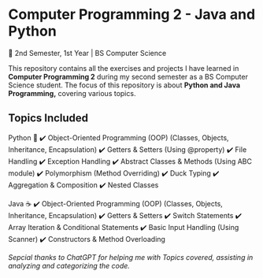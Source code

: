 # **Computer Programming 2 - Java and Python**
📌 2nd Semester, 1st Year | BS Computer Science

This repository contains all the exercises and projects I have learned in **Computer Programming 2** during my second semester as a BS Computer Science student. The focus of this repository is about **Python and Java Programming,** covering various topics.

## Topics Included
Python 🐍
✔️ Object-Oriented Programming (OOP) (Classes, Objects, Inheritance, Encapsulation)
✔️ Getters & Setters (Using @property)
✔️ File Handling
✔️ Exception Handling
✔️ Abstract Classes & Methods (Using ABC module)
✔️ Polymorphism (Method Overriding)
✔️ Duck Typing
✔️ Aggregation & Composition
✔️ Nested Classes

Java ☕
✔️ Object-Oriented Programming (OOP) (Classes, Objects, Inheritance, Encapsulation)
✔️ Getters & Setters
✔️ Switch Statements
✔️ Array Iteration & Conditional Statements
✔️ Basic Input Handling (Using Scanner)
✔️ Constructors & Method Overloading


*Sepcial thanks to ChatGPT for helping me with Topics covered, assisting in analyzing and categorizing the code.*
